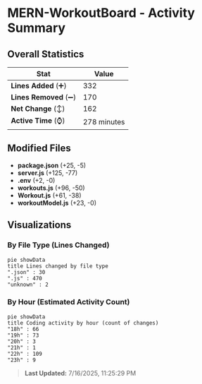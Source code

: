 # MERN-WorkoutBoard - Activity Summary 

## Overall Statistics

| Stat                   | Value                                                             |
| ---------------------- | ----------------------------------------------------------------- |
| **Lines Added** (➕)   | 332                                          |
| **Lines Removed** (➖) | 170                                        |
| **Net Change** (↕)    | 162                |
| **Active Time** (⌚)   | 278 minutes |


## Modified Files
- **package.json** (+25, -5)
- **server.js** (+125, -77)
- **.env** (+2, -0)
- **workouts.js** (+96, -50)
- **Workout.js** (+61, -38)
- **workoutModel.js** (+23, -0)

## Visualizations

### By File Type (Lines Changed)

```mermaid
pie showData
title Lines changed by file type
".json" : 30
".js" : 470
"unknown" : 2
```

### By Hour (Estimated Activity Count)

```mermaid
pie showData
title Coding activity by hour (count of changes)
"18h" : 66
"19h" : 73
"20h" : 3
"21h" : 1
"22h" : 109
"23h" : 9
```


> **Last Updated:** 7/16/2025, 11:25:29 PM